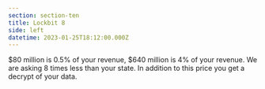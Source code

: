 ```yaml
---
section: section-ten
title: Lockbit 8
side: left
datetime: 2023-01-25T18:12:00.000Z
---
```

$80 million is 0.5% of your revenue, $640 million is 4% of your revenue. We are asking 8 times less than your state. In addition to this price you get a decrypt of your data.
